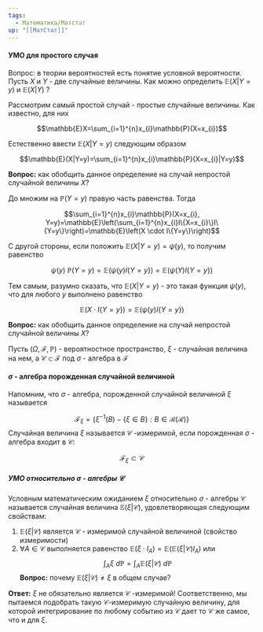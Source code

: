 ```yaml
---
tags:
  - Математика/Матстат
up: "[[МатСтат]]"
---
```


#### УМО для простого случая

Вопрос: в теории вероятностей есть понятие условной вероятности. Пусть $X$ и $Y$ - две случайные величины. Как можно определить $\mathbb{E}(X | Y = y)$ и $\mathbb{E}(X|Y)$ ?

Рассмотрим самый простой случай - простые случайные величины. Как известно, для них

$$\mathbb{E}X=\sum_{i=1}^{n}x_{i}\mathbb{P}(X=x_{i})$$

Естественно ввести $\mathbb{E}(X|Y=y)$ следующим образом

$$\mathbb{E}(X|Y=y)=\sum_{i=1}^{n}x_{i}\mathbb{P}(X=x_{i}|Y=y)$$


**Вопрос:** как обобщить данное определение на случай непростой случайной величины $X$?

До множим на $\mathbb{P}(Y=y)$ правую часть равенства. Тогда

$$\sum_{i=1}^{n}x_{i}\mathbb{P}(X=x_{i}, Y=y)=\mathbb{E}\left(\sum_{i=1}^{n}x_{i}I\{X=x_{i}\}I\{Y=y\}\right)=\mathbb{E}\left(X \cdot I\{Y=y\}\right)$$

С другой стороны, если положить $\mathbb{E}(X|Y=y)=\psi(y)$, то получим равенство

$$\psi(y) \ \mathbb{P}(Y=y) = \mathbb{E}(\psi(y)I\{Y=y\}) = \mathbb{E}(\psi(Y)I\{Y=y\})$$

Тем самым, разумно сказать, что $\mathbb{E}(X|Y=y)$ - это такая функция $\psi(y)$, что для любого $y$ выполнено равенство 

$$\mathbb{E}(X \cdot I \{Y=y\}) =\mathbb{E}(\psi(y)I\{Y=y\}) $$

**Вопрос:** как обобщить данное определение на случай непростой случайной величины $X$?

Пусть $\left( \Omega, \mathcal{F}, \mathbb{P}\right)$ - вероятностное пространство, $\xi$ - случайная величина на нем, а $\mathcal{C} \subset \mathcal{F}$ под $\sigma$ - алгебра в $\mathcal{F}$


#### $\sigma$ - алгебра порожденная случайной величиной

Напомним, что $\sigma$ - алгебра, порожденной случайной величиной $\xi$ называется

$$\mathcal{F}_{\xi}=\{ \xi^{-1}(B) - \{ \xi \in B\} : B \in \mathcal{B}(\mathcal{R})\}$$
Случайная величина $\xi$ называется $\mathcal{C}$ -измеримой, если порожденная $\sigma$ - алгебра входит в $\mathcal{C}$:

$$\mathcal{F}_{\xi} \subset \mathcal{C}$$

##### УМО относительно $\sigma$ - алгебры $\mathcal{C}$

Условным математическим ожиданием $\xi$ относительно $\sigma$ - алгебры $\mathcal{C}$ называется случайная величина $\mathbb{E}(\xi|\mathcal{C})$, удовлетворяющая следующим свойствам:

1) $\mathbb{E}(\xi|\mathcal{C})$ является $\mathcal{C}$ - измеримой случайной величиной (свойство измеримости)
2)  $\forall A \in \mathcal{C}$ выполняется равенство $\mathbb{E}(\xi \cdot I_{A}) = \mathbb{E}(\mathbb{E}(\xi|\mathcal{C})I_{A})$ или
 $$\int_{A}\xi \ d\mathbb{P} = \int_{A} \mathbb{E}(\xi | \mathcal{C}) \ d\mathbb{P}$$
**Вопрос:** почему $\mathbb{E}(\xi | \mathcal{C}) \not = \xi$   в общем случае?

**Ответ:** $\xi$ не обязательно является $\mathcal{C}$ -измеримой! Соответственно, мы пытаемся подобрать такую $\mathcal{C}$-измеримую случайную величину, для которой интегрирование по любому событию из $\mathcal{C}$ дает то $\mathcal{C}$ же самое, что и для $\xi$.

